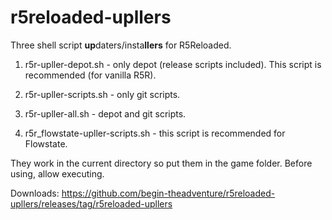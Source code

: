 # r5reloaded-upllers
Three shell script **up**daters/insta**llers** for R5Reloaded.

1. r5r-upller-depot.sh - only depot (release scripts included). This script is recommended (for vanilla R5R).

2. r5r-upller-scripts.sh - only git scripts.

3. r5r-upller-all.sh - depot and git scripts.

4. r5r_flowstate-upller-scripts.sh - this script is recommended for Flowstate.

They work in the current directory so put them in the game folder. Before using, allow executing.

Downloads: https://github.com/begin-theadventure/r5reloaded-upllers/releases/tag/r5reloaded-upllers
